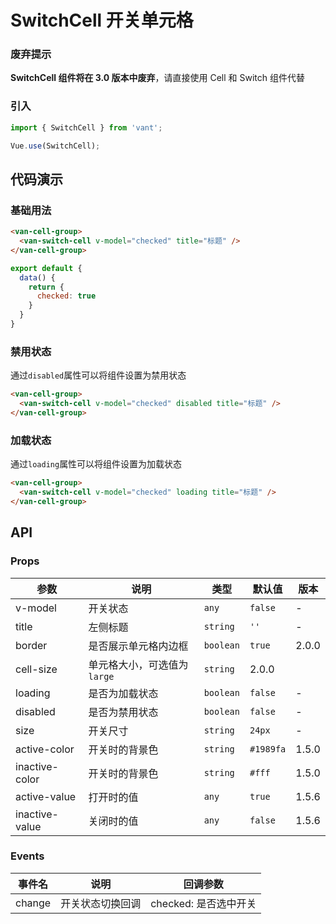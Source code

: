 # SwitchCell 开关单元格

### 废弃提示

<b>SwitchCell 组件将在 3.0 版本中废弃</b>，请直接使用 Cell 和 Switch 组件代替

### 引入

``` javascript
import { SwitchCell } from 'vant';

Vue.use(SwitchCell);
```

## 代码演示

### 基础用法

```html
<van-cell-group>
  <van-switch-cell v-model="checked" title="标题" />
</van-cell-group>
```

```javascript
export default {
  data() {
    return {
      checked: true
    }
  }
}
```

### 禁用状态

通过`disabled`属性可以将组件设置为禁用状态

```html
<van-cell-group>
  <van-switch-cell v-model="checked" disabled title="标题" />
</van-cell-group>
```

### 加载状态

通过`loading`属性可以将组件设置为加载状态

```html
<van-cell-group>
  <van-switch-cell v-model="checked" loading title="标题" />
</van-cell-group>
```

## API

### Props

| 参数 | 说明 | 类型 | 默认值 | 版本 |
|------|------|------|------|------|
| v-model | 开关状态 | `any` | `false` | - |
| title | 左侧标题 |  `string` | `''` | - |
| border | 是否展示单元格内边框 | `boolean` | `true` | 2.0.0 |
| cell-size | 单元格大小，可选值为 `large` | `string` | 2.0.0 |
| loading | 是否为加载状态 |  `boolean` | `false` | - |
| disabled | 是否为禁用状态 |  `boolean` | `false` | - |
| size | 开关尺寸 | `string` | `24px` | - |
| active-color | 开关时的背景色 | `string` | `#1989fa` | 1.5.0 |
| inactive-color | 开关时的背景色 | `string` | `#fff` | 1.5.0 |
| active-value | 打开时的值 | `any` | `true` | 1.5.6 |
| inactive-value | 关闭时的值 | `any` | `false` | 1.5.6 |

### Events

| 事件名 | 说明 | 回调参数 |
|------|------|------|
| change | 开关状态切换回调 | checked: 是否选中开关 |
